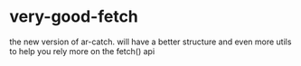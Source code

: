 # very-good-fetch
the new version of ar-catch.
will have a better structure and even more utils to help you rely more on the fetch() api
